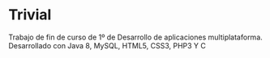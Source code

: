# Trivial

Trabajo de fin de curso de 1º de Desarrollo de aplicaciones multiplataforma.
Desarrollado con Java 8, MySQL, HTML5, CSS3, PHP3 Y C
